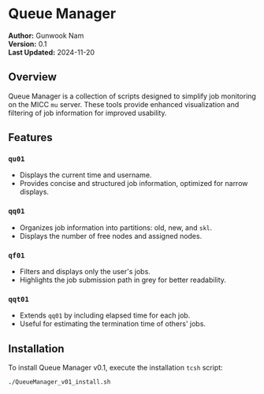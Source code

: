 # Queue Manager

**Author:** Gunwook Nam  
**Version:** 0.1  
**Last Updated:** 2024-11-20  

## Overview
Queue Manager is a collection of scripts designed to simplify job monitoring on the MICC `mu` server.
These tools provide enhanced visualization and filtering of job information for improved usability.

## Features

### `qu01`
- Displays the current time and username.
- Provides concise and structured job information, optimized for narrow displays.

### `qq01`
- Organizes job information into partitions: old, new, and `skl`.
- Displays the number of free nodes and assigned nodes.

### `qf01`
- Filters and displays only the user's jobs.
- Highlights the job submission path in grey for better readability.

### `qqt01`
- Extends `qq01` by including elapsed time for each job.
- Useful for estimating the termination time of others' jobs.

## Installation
To install Queue Manager v0.1, execute the installation `tcsh` script:

```tcsh
./QueueManager_v01_install.sh
```